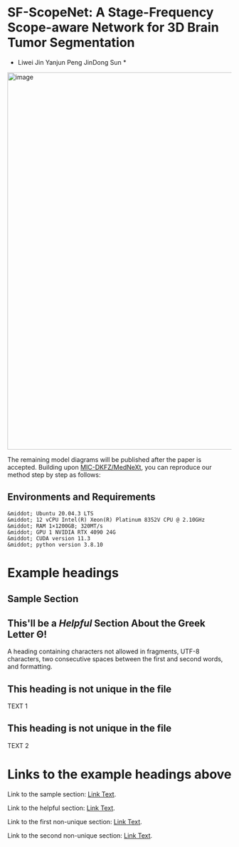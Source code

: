 # SF-ScopeNet: A Stage-Frequency Scope-aware Network for 3D Brain Tumor Segmentation
* Liwei Jin Yanjun Peng JinDong Sun *
<img width="1677" height="848" alt="image" src="https://github.com/user-attachments/assets/19df0b0e-1fa3-4ad4-a894-edc305891e25" />

The remaining model diagrams will be published after the paper is accepted.
Building upon [MIC-DKFZ/MedNeXt](#https://github.com/MIC-DKFZ/MedNeXt), you can reproduce our method step by step as follows:

## Environments and Requirements
```
&middot; Ubuntu 20.04.3 LTS
&middot; 12 vCPU Intel(R) Xeon(R) Platinum 8352V CPU @ 2.10GHz
&middot; RAM 1×1200GB; 320MT/s
&middot; GPU 1 NVIDIA RTX 4090 24G
&middot; CUDA version 11.3
&middot; python version 3.8.10
```

# Example headings

## Sample Section

## This'll be a _Helpful_ Section About the Greek Letter Θ!
A heading containing characters not allowed in fragments, UTF-8 characters, two consecutive spaces between the first and second words, and formatting.

## This heading is not unique in the file

TEXT 1

## This heading is not unique in the file

TEXT 2

# Links to the example headings above

Link to the sample section: [Link Text](#sample-section).

Link to the helpful section: [Link Text](#thisll-be-a-helpful-section-about-the-greek-letter-Θ).

Link to the first non-unique section: [Link Text](#this-heading-is-not-unique-in-the-file).

Link to the second non-unique section: [Link Text](#this-heading-is-not-unique-in-the-file-1).












